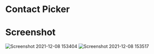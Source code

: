 # Contact Picker





# Screenshot

![Screenshot 2021-12-08 153404](https://user-images.githubusercontent.com/92087024/145189751-df3deeca-7fd3-4f46-9941-da10e4311365.png)
![Screenshot 2021-12-08 153517](https://user-images.githubusercontent.com/92087024/145189757-4973c6cd-5751-4390-b482-322529efc2c6.png)
